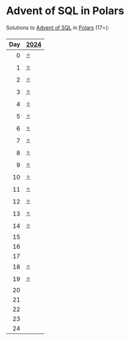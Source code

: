 # Advent of SQL in Polars

Solutions to [Advent of SQL](https://adventofsql.com/) in [Polars](https://docs.pola.rs/) (17⭐):

|   Day | [2024](2024)                                              |
|------:|:----------------------------------------------------------|
|     0 | [⭐](2024/00_the_great_christmas_analytics_crisis)        |
|     1 | [⭐](2024/01_santas_gift_list_parser)                     |
|     2 | [⭐](2024/02_santas_jumbled_letters)                      |
|     3 | [⭐](2024/03_the_greatest_christmas_dinner_ever)          |
|     4 | [⭐](2024/04_the_great_toy_tag_migration)                 |
|     5 | [⭐](2024/05_santas_production_dashboard)                 |
|     6 | [⭐](2024/06_making_presents_fairer)                      |
|     7 | [⭐](2024/07_santas_cartesian_elf_skill-matching_program) |
|     8 | [⭐](2024/08_the_great_north_pole_bureaucracy_bust)       |
|     9 | [⭐](2024/09_reindeer_training_records)                   |
|    10 | [⭐](2024/10_the_christmas_party_drinking_list)           |
|    11 | [⭐](2024/11_the_christmas_tree_famine)                   |
|    12 | [⭐](2024/12_the_great_gift_ranking)                      |
|    13 | [⭐](2024/13_santas_christmas_card_list)                  |
|    14 | [⭐](2024/14_where_is_santas_green_suit)                  |
|    15 |                                                           |
|    16 |                                                           |
|    17 |                                                           |
|    18 | [⭐](2024/18_who_has_the_most_peers)                      |
|    19 | [⭐](2024/19_performance_review_season)                   |
|    20 |                                                           |
|    21 |                                                           |
|    22 |                                                           |
|    23 |                                                           |
|    24 |                                                           |

